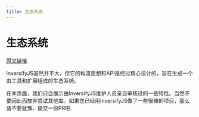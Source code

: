 ```yaml
---
title: 生态系统
---
```


# 生态系统

[原文链接](https://github.com/inversify/InversifyJS/blob/master/wiki/ecosystem.md)

InversifyJS虽然并不大，但它的构造思想和API是经过精心设计的，旨在生成一个由工具和扩展组成的生态系统。

在本页面，我们只会展示由InversifyJS维护人员亲自审核过的一些特性。当然不要因此而放弃尝试其他库。如果您已经用InversifyJS做了一些很棒的项目，那么请不要犹豫，提交一份PR吧.


